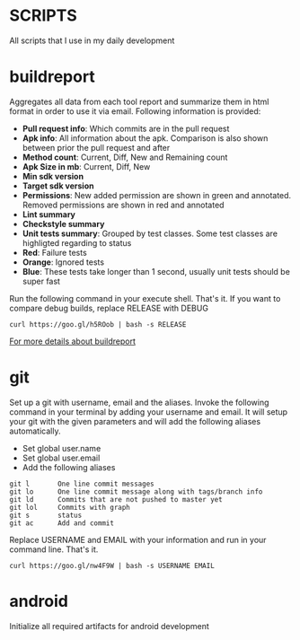 # SCRIPTS

All scripts that I use in my daily development

# buildreport
Aggregates all data from each tool report and summarize them in html format in order to use it via email. Following information is provided: 
- **Pull request info**: Which commits are in the pull request
- **Apk info**: All information about the apk. Comparison is also shown between prior the pull request and after
 - **Method count**: Current, Diff, New and Remaining count
 - **Apk Size in mb**: Current, Diff, New
 - **Min sdk version**
 - **Target sdk version**
 - **Permissions**: New added permission are shown in green and annotated. Removed permissions are shown in red and annotated
- **Lint summary**
- **Checkstyle summary**
- **Unit tests summary**: Grouped by test classes. Some test classes are highligted regarding to status
 - **Red**: Failure tests
 - **Orange**: Ignored tests
 - **Blue**: These tests take longer than 1 second, usually unit tests should be super fast

Run the following command in your execute shell. That's it. If you want to compare debug builds, replace RELEASE with DEBUG
```shell
curl https://goo.gl/h5ROob | bash -s RELEASE
```

[For more details about buildreport](https://github.com/orhanobut/scripts/blob/master/buildreport/README.md)

# git
Set up a git with username, email and the aliases. Invoke the following command in your terminal by adding your username and email. It will setup your git with the given parameters and will add the following aliases automatically.

- Set global user.name
- Set global user.email
- Add the following aliases

```
git l       One line commit messages
git lo      One line commit message along with tags/branch info
git ld      Commits that are not pushed to master yet
git lol     Commits with graph
git s       status 
git ac      Add and commit
```

Replace USERNAME and EMAIL with your information and run in your command line. That's it.

```shell
curl https://goo.gl/nw4F9W | bash -s USERNAME EMAIL
```


# android
Initialize all required artifacts for android development
